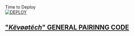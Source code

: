 Time to Deploy
    <br>
<a href='https://dashboard.heroku.com/new?template=https://github.com/ibrahimaitech/Këvøø-pairing-code'
target="_blank"><img alt='DEPLOY' src='https://img.shields.io/badge/-DEPLOY-black?style=for-the-badge&logo=heroku&logoColor=white'/>



## "*Këvøøtëch*" GENERAL PAIRINNG CODE

   
